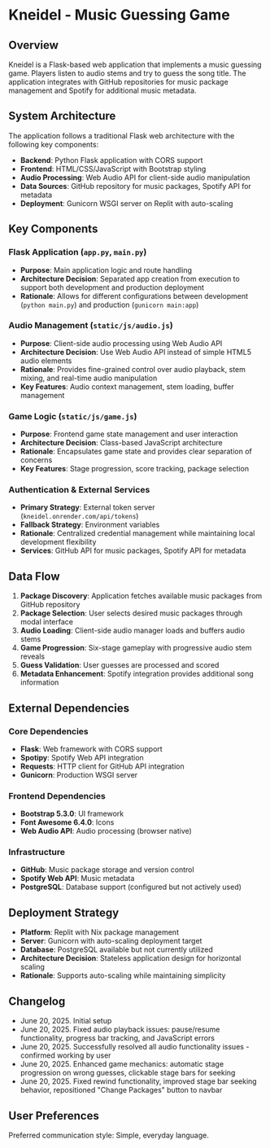 # Kneidel - Music Guessing Game

## Overview

Kneidel is a Flask-based web application that implements a music guessing game. Players listen to audio stems and try to guess the song title. The application integrates with GitHub repositories for music package management and Spotify for additional music metadata.

## System Architecture

The application follows a traditional Flask web architecture with the following key components:

- **Backend**: Python Flask application with CORS support
- **Frontend**: HTML/CSS/JavaScript with Bootstrap styling
- **Audio Processing**: Web Audio API for client-side audio manipulation
- **Data Sources**: GitHub repository for music packages, Spotify API for metadata
- **Deployment**: Gunicorn WSGI server on Replit with auto-scaling

## Key Components

### Flask Application (`app.py`, `main.py`)
- **Purpose**: Main application logic and route handling
- **Architecture Decision**: Separated app creation from execution to support both development and production deployment
- **Rationale**: Allows for different configurations between development (`python main.py`) and production (`gunicorn main:app`)

### Audio Management (`static/js/audio.js`)
- **Purpose**: Client-side audio processing using Web Audio API
- **Architecture Decision**: Use Web Audio API instead of simple HTML5 audio elements
- **Rationale**: Provides fine-grained control over audio playback, stem mixing, and real-time audio manipulation
- **Key Features**: Audio context management, stem loading, buffer management

### Game Logic (`static/js/game.js`)
- **Purpose**: Frontend game state management and user interaction
- **Architecture Decision**: Class-based JavaScript architecture
- **Rationale**: Encapsulates game state and provides clear separation of concerns
- **Key Features**: Stage progression, score tracking, package selection

### Authentication & External Services
- **Primary Strategy**: External token server (`kneidel.onrender.com/api/tokens`)
- **Fallback Strategy**: Environment variables
- **Rationale**: Centralized credential management while maintaining local development flexibility
- **Services**: GitHub API for music packages, Spotify API for metadata

## Data Flow

1. **Package Discovery**: Application fetches available music packages from GitHub repository
2. **Package Selection**: User selects desired music packages through modal interface
3. **Audio Loading**: Client-side audio manager loads and buffers audio stems
4. **Game Progression**: Six-stage gameplay with progressive audio stem reveals
5. **Guess Validation**: User guesses are processed and scored
6. **Metadata Enhancement**: Spotify integration provides additional song information

## External Dependencies

### Core Dependencies
- **Flask**: Web framework with CORS support
- **Spotipy**: Spotify Web API integration
- **Requests**: HTTP client for GitHub API integration
- **Gunicorn**: Production WSGI server

### Frontend Dependencies
- **Bootstrap 5.3.0**: UI framework
- **Font Awesome 6.4.0**: Icons
- **Web Audio API**: Audio processing (browser native)

### Infrastructure
- **GitHub**: Music package storage and version control
- **Spotify Web API**: Music metadata
- **PostgreSQL**: Database support (configured but not actively used)

## Deployment Strategy

- **Platform**: Replit with Nix package management
- **Server**: Gunicorn with auto-scaling deployment target
- **Database**: PostgreSQL available but not currently utilized
- **Architecture Decision**: Stateless application design for horizontal scaling
- **Rationale**: Supports auto-scaling while maintaining simplicity

## Changelog
- June 20, 2025. Initial setup
- June 20, 2025. Fixed audio playback issues: pause/resume functionality, progress bar tracking, and JavaScript errors
- June 20, 2025. Successfully resolved all audio functionality issues - confirmed working by user
- June 20, 2025. Enhanced game mechanics: automatic stage progression on wrong guesses, clickable stage bars for seeking
- June 20, 2025. Fixed rewind functionality, improved stage bar seeking behavior, repositioned "Change Packages" button to navbar

## User Preferences

Preferred communication style: Simple, everyday language.